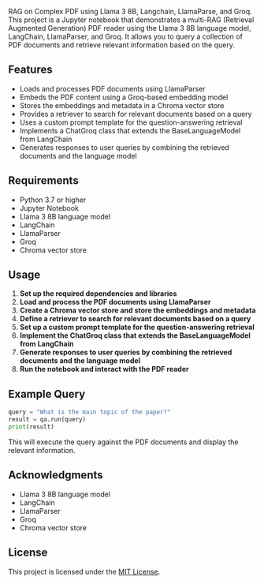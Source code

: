 RAG on Complex PDF using Llama 3 8B, Langchain, LlamaParse, and Groq.
This project is a Jupyter notebook that demonstrates a multi-RAG (Retrieval Augmented Generation) PDF reader using the Llama 3 8B language model, LangChain, LlamaParser, and Groq. 
It allows you to query a collection of PDF documents and retrieve relevant information based on the query.

## Features

- Loads and processes PDF documents using LlamaParser
- Embeds the PDF content using a Groq-based embedding model
- Stores the embeddings and metadata in a Chroma vector store
- Provides a retriever to search for relevant documents based on a query
- Uses a custom prompt template for the question-answering retrieval
- Implements a ChatGroq class that extends the BaseLanguageModel from LangChain
- Generates responses to user queries by combining the retrieved documents and the language model

## Requirements

- Python 3.7 or higher
- Jupyter Notebook
- Llama 3 8B language model
- LangChain
- LlamaParser
- Groq
- Chroma vector store

## Usage

1. **Set up the required dependencies and libraries**
2. **Load and process the PDF documents using LlamaParser**
3. **Create a Chroma vector store and store the embeddings and metadata**
4. **Define a retriever to search for relevant documents based on a query**
5. **Set up a custom prompt template for the question-answering retrieval**
6. **Implement the ChatGroq class that extends the BaseLanguageModel from LangChain**
7. **Generate responses to user queries by combining the retrieved documents and the language model**
8. **Run the notebook and interact with the PDF reader**

## Example Query

```python
query = "What is the main topic of the paper?"
result = qa.run(query)
print(result)
```

This will execute the query against the PDF documents and display the relevant information.

## Acknowledgments

- Llama 3 8B language model
- LangChain
- LlamaParser
- Groq
- Chroma vector store

## License

This project is licensed under the [MIT License](LICENSE).
